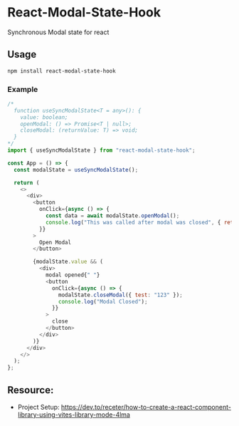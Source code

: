 # React-Modal-State-Hook

Synchronous Modal state for react

## Usage

```bash
npm install react-modal-state-hook
```

### Example

```javascript
/*
  function useSyncModalState<T = any>(): {
    value: boolean;
    openModal: () => Promise<T | null>;
    closeModal: (returnValue: T) => void;
  }
*/
import { useSyncModalState } from "react-modal-state-hook";

const App = () => {
  const modalState = useSyncModalState();

  return (
    <>
      <div>
        <button
          onClick={async () => {
            const data = await modalState.openModal();
            console.log("This was called after modal was closed", { returnData: data });
          }}
        >
          Open Modal
        </button>

        {modalState.value && (
          <div>
            modal opened{" "}
            <button
              onClick={async () => {
                modalState.closeModal({ test: "123" });
                console.log("Modal Closed");
              }}
            >
              close
            </button>
          </div>
        )}
      </div>
    </>
  );
};
```

## Resource:

- Project Setup: https://dev.to/receter/how-to-create-a-react-component-library-using-vites-library-mode-4lma
